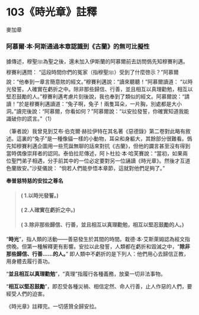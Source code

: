 # 103《時光章》註釋

麥加章

### 阿慕爾·本·阿斯通過本章認識到《古蘭》的無可比擬性

據傳述，穆聖ﷺ為聖之後，還未加入伊斯蘭的阿慕爾前去訪問僞先知穆賽利邁。穆賽利邁問： “這段時間你們的冤家（指穆聖ﷺ）受到了什麼啓示？”阿慕爾說：“他奉到一章言簡意賅的經文。”穆賽利邁說：“讀來聽聽！”阿慕爾讀道： “以時光發誓。人確實在虧折之中。除非那些歸信、行善，並且相互以真理勸勉，相互以堅忍鼓勵的人。”穆賽利邁考慮片刻後說，我也奉到了類似的經文。阿慕爾說：“請讀！”於是穆賽利邁讀道：“兔子啊，兔子！兩隻耳朵，一片胸，別處都是大小洞。”讀完後說：“阿慕爾，你看如何？”阿慕爾說：“以安拉發誓，你確實知道我能識破你的謊言。”（1）

（筆者說）我曾見到艾布·伯克爾·赫拉伊特在其名著《惡德錄》第二卷對此略有敘述。這裏的“兔子”是一種像貓一樣的小動物，耳朵和身軀大，其餘部分很難看。僞先知穆賽利邁企圖用一些荒誕無聊的話來對抗《古蘭》，但他的讕言甚至沒有得到當時偶像崇拜者的認同。泰伯拉尼傳述，阿卜杜拉·本·哈芙賽說：“當初，如果兩位聖門弟子相遇，分手前其中的一位必定要對另一位誦讀《時光章》。然後才互道色蘭致安。”沙斐儀說： “倘若人們能參悟本章節，這就對他們足夠了。”

[^1]:《始末錄》6：320。

**奉普慈特慈的安拉之尊名**

> #### ( 1.以時光發誓。)
> #### ( 2.人確實在虧折之中。)
> #### ( 3.除非那些歸信、行善，並且相互以真理勸勉，相互以堅忍鼓勵的人。)

“**時光**”，指人類的活動——善惡發生於其間的時間。栽德·本·艾斯萊姆認為經文指傍晚。但第一種解釋更有影響。安拉以此發誓，人類都在虧折和毀滅之中，“**除非那些歸信、行善……的人。**” 即人類中不虧折的是下列人：他們用心去歸信正教，用身體去履行善功。

“**並且相互以真理勸勉**”，“真理”指履行各種義務，放棄一切非法事物。

“**相互以堅忍鼓勵**”，即忍受各種災禍、相信定然、命人行善，止人作惡的人們，要經受人們的迫害。

《時光章》註釋完。一切感贊全歸安拉。
